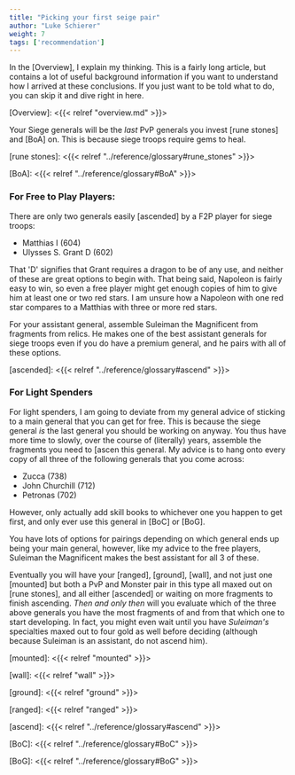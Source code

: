 ```yaml
---
title: "Picking your first seige pair"
author: "Luke Schierer"
weight: 7
tags: ['recommendation']
---
```


In the [Overview], I explain my thinking.  This is a fairly long article, but
contains a lot of useful background information if you want to understand how I
arrived at these conclusions. If you just want to be told what to do, you can
skip it and dive right in here. 

[Overview]: <{{< relref "overview.md" >}}>

Your Siege generals will be the *last* PvP generals you invest [rune stones]
and [BoA] on.  This is because siege troops require gems to heal. 

[rune stones]: <{{< relref "../reference/glossary#rune_stones" >}}>

[BoA]: <{{< relref "../reference/glossary#BoA" >}}>

### For Free to Play Players:

There are only two generals easily [ascended] by a F2P player for siege troops:
* Matthias I (604)
* Ulysses S. Grant D (602)

That 'D' signifies that Grant requires a dragon to be of any use, and neither
of these are great options to begin with.  That being said, Napoleon is fairly
easy to win, so even a free player might get enough copies of him to give him
at least one or two red stars.  I am unsure how a Napoleon with one red star
compares to a Matthias with three or more red stars.

For your assistant general, assemble Suleiman the Magnificent from fragments
from relics.  He makes one of the best assistant generals for siege troops even
if you do have a premium general, and he pairs with all of these options. 

[ascended]: <{{< relref "../reference/glossary#ascend" >}}>

### For Light Spenders

For light spenders, I am going to deviate from my general advice of sticking to
a main general that you can get for free.  This is because the siege general
*is* the last general you should be working on anyway.  You thus have more time
to slowly, over the course of (literally) years, assemble the fragments you
need to [ascen this general.  My advice is to hang onto every copy of all
three of the following generals that you come across:

* Zucca (738)
* John Churchill (712)
* Petronas (702) 

However, only actually add skill books to whichever one you happen to get
first, and only ever use this general in [BoC] or [BoG].

You have lots of options for pairings depending on which general ends up being
your main general, however, like my advice to the free players, Suleiman the
Magnificent makes the best assistant for all 3 of these. 

Eventually you will have your [ranged], [ground], [wall], and not just
one [mounted] but both a PvP and Monster pair in this type all maxed out on
[rune stones], and all either [ascended] or waiting on more fragments to
finish ascending.  *Then and only then* will you evaluate which of the three
above generals you have the most fragments of and from that which one to start
developing.  In fact, you might even wait until you have *Suleiman's*
specialties maxed out to four gold as well before deciding (although because
Suleiman is an assistant, do not ascend him).

[mounted]: <{{< relref "mounted" >}}>

[wall]: <{{< relref "wall" >}}>

[ground]: <{{< relref "ground" >}}>

[ranged]: <{{< relref "ranged" >}}>

[ascend]: <{{< relref "../reference/glossary#ascend" >}}>

[BoC]: <{{< relref "../reference/glossary#BoC" >}}>

[BoG]: <{{< relref "../reference/glossary#BoG" >}}>

